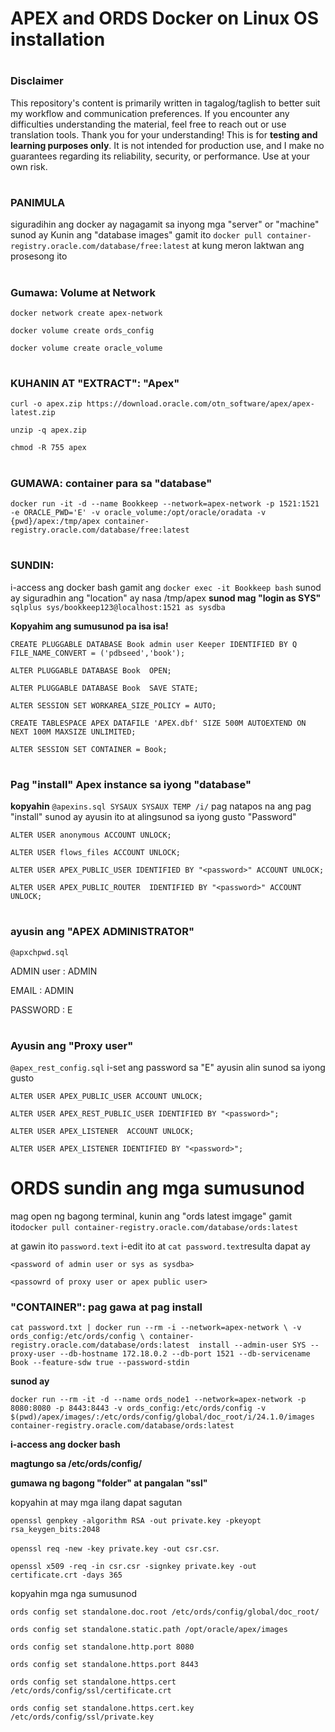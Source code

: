 # APEX and ORDS Docker on Linux OS installation 
# 

### Disclaimer
This repository's content is primarily written in tagalog/taglish to better suit my workflow and communication preferences. If you encounter any difficulties understanding the material, feel free to reach out or use translation tools. Thank you for your understanding!
This is for **testing and learning purposes only**. It is not intended for production use, and I make no guarantees regarding its reliability, security, or performance. Use at your own risk.  

# 

### PANIMULA 
siguradihin ang docker ay nagagamit sa inyong mga "server" or "machine" sunod ay Kunin ang "database images" gamit ito `docker pull container-registry.oracle.com/database/free:latest` at kung meron laktwan ang prosesong ito
# 
### Gumawa: Volume at Network 
`docker network create apex-network`

`docker volume create ords_config`

`docker volume create oracle_volume`
# 

### KUHANIN AT "EXTRACT": "Apex" 

`curl -o apex.zip https://download.oracle.com/otn_software/apex/apex-latest.zip`

`unzip -q apex.zip`

`chmod -R 755 apex`
# 

### GUMAWA: container para sa "database"

`docker run -it -d --name Bookkeep --network=apex-network -p 1521:1521 -e ORACLE_PWD='E' -v oracle_volume:/opt/oracle/oradata -v {pwd}/apex:/tmp/apex container-registry.oracle.com/database/free:latest`
# 

### SUNDIN:
i-access ang docker bash gamit ang `docker exec -it Bookkeep bash` sunod ay siguradhin ang "location" ay nasa /tmp/apex **sunod mag "login as SYS"** `sqlplus sys/bookkeep123@localhost:1521 as sysdba` 

**Kopyahim ang sumusunod pa isa isa!** 

`CREATE PLUGGABLE DATABASE Book admin user Keeper IDENTIFIED BY Q FILE_NAME_CONVERT = ('pdbseed','book');`

`ALTER PLUGGABLE DATABASE Book  OPEN;`

`ALTER PLUGGABLE DATABASE Book  SAVE STATE;`

`ALTER SESSION SET WORKAREA_SIZE_POLICY = AUTO;`

`CREATE TABLESPACE APEX
DATAFILE 'APEX.dbf'
SIZE 500M
AUTOEXTEND ON NEXT 100M
MAXSIZE UNLIMITED;`

`ALTER SESSION SET CONTAINER = Book;`
# 

### Pag "install" Apex instance sa iyong "database"
**kopyahin** `@apexins.sql SYSAUX SYSAUX TEMP /i/` pag natapos na ang pag "install" sunod ay ayusin ito at alingsunod sa iyong gusto "Password"

`ALTER USER anonymous ACCOUNT UNLOCK;`

`ALTER USER flows_files ACCOUNT UNLOCK;`

`ALTER USER APEX_PUBLIC_USER IDENTIFIED BY "<password>" ACCOUNT UNLOCK;`

`ALTER USER APEX_PUBLIC_ROUTER  IDENTIFIED BY "<password>" ACCOUNT UNLOCK;`

# 

### ayusin ang "APEX ADMINISTRATOR"
`@apxchpwd.sql`

ADMIN user : ADMIN 

EMAIL : ADMIN 

PASSWORD : E

# 

### Ayusin ang "Proxy user"
`@apex_rest_config.sql` i-set ang password sa "E" ayusin alin sunod sa iyong gusto

`ALTER USER APEX_PUBLIC_USER ACCOUNT UNLOCK; `

`ALTER USER APEX_REST_PUBLIC_USER IDENTIFIED BY "<password>";`

`ALTER USER APEX_LISTENER  ACCOUNT UNLOCK;`

`ALTER USER APEX_LISTENER IDENTIFIED BY "<password>";`

# ORDS sundin ang mga sumusunod
mag open ng bagong terminal, kunin ang "ords latest imgage" gamit ito`docker pull container-registry.oracle.com/database/ords:latest` 

at gawin ito `password.text` i-edit ito at `cat password.text`resulta dapat ay

`<password of admin user or sys as sysdba>` 

`<passowrd of proxy user or apex public user>`

### "CONTAINER": pag gawa at pag install
`cat password.txt | docker run --rm -i --network=apex-network \
    -v ords_config:/etc/ords/config \
    container-registry.oracle.com/database/ords:latest  install --admin-user SYS --proxy-user --db-hostname 172.18.0.2 --db-port 1521 --db-servicename Book --feature-sdw true --password-stdin`
    
**sunod ay** 

`docker run --rm -it -d --name ords_node1 --network=apex-network -p 8080:8080 -p 8443:8443 -v ords_config:/etc/ords/config -v $(pwd)/apex/images/:/etc/ords/config/global/doc_root/i/24.1.0/images container-registry.oracle.com/database/ords:latest`

**i-access ang docker bash** 

**magtungo sa /etc/ords/config/** 

**gumawa ng bagong "folder" at pangalan "ssl"**

kopyahin at may mga ilang dapat sagutan

`openssl genpkey -algorithm RSA -out private.key -pkeyopt rsa_keygen_bits:2048`

`openssl req -new -key private.key -out csr.csr`.

`openssl x509 -req -in csr.csr -signkey private.key -out certificate.crt -days 365`

kopyahin mga nga sumusunod

`ords config set standalone.doc.root /etc/ords/config/global/doc_root/`

`ords config set standalone.static.path /opt/oracle/apex/images`

`ords config set standalone.http.port 8080`

`ords config set standalone.https.port 8443`

`ords config set standalone.https.cert /etc/ords/config/ssl/certificate.crt`

`ords config set standalone.https.cert.key /etc/ords/config/ssl/private.key`
